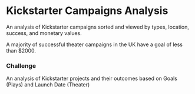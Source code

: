 # Kickstarter Campaigns Analysis
An analysis of Kickstarter campaigns sorted and viewed by types, location, success, and monetary values.

A majority of successful theater campaigns in the UK have a goal of less than $2000.

### Challenge
An analysis of Kickstarter projects and their outcomes based on Goals (Plays) and Launch Date (Theater)
